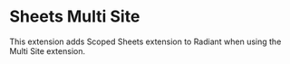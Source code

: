# Sheets Multi Site

This extension adds Scoped Sheets extension to Radiant when using the Multi Site extension.